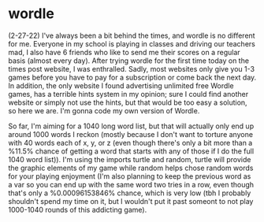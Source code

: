 # wordle
(2-27-22)
  I've always been a bit behind the times, and wordle is no different for me. Everyone in my school is playing in classes and driving our teachers mad, I also have 6 friends who like to send me their scores on a regular basis (almost every day). After trying wordle for the first time today on the times post website, I was enthralled. Sadly, most websites only give you 1-3 games before you have to pay for a subscription or come back the next day. In addition, the only website I found advertising unlimited free Wordle games, has a terrible hints system in my opinion; sure I could find another website or simply not use the hints, but that would be too easy a solution, so here we are. I'm gonna code my own version of Wordle.

  So far, I'm aiming for a 1040 long word list, but that will actually only end up around 1000 words I reckon (mostly because I don't want to torture anyone with 40 words each of x, y, or z (even though there's only a bit more than a %11.5% chance of getting a word that starts with any of those if I do the full 1040 word list)). I'm using the imports turtle and random, turtle will provide the graphic elements of my game while random helps chose random words for your playing enjoyment (I'm also planning to keep the previous word as a var so you can end up with the same word two tries in a row, even though that's only a %0.00096153846% chance, which is very low (tbh I probably shouldn't spend my time on it, but I wouldn't put it past someont to not play 1000-1040 rounds of this addicting game).
